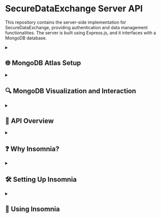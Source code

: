 # SecureDataExchange Server API

This repository contains the server-side implementation for SecureDataExchange, providing authentication and data management functionalities. The server is built using Express.js, and it interfaces with a MongoDB database.

<details>
<summary><h2>🌐 MongoDB Atlas Setup</h2></summary>

- **Atlas**: 
  - We utilize [MongoDB Atlas](https://www.mongodb.com/cloud/atlas) for our cloud database service.

- **Login**: 
  - Access the database via the [Atlas Login Page](https://account.mongodb.com/account/login).

- **Project**: 
  - After logging in, set up a new project and a corresponding cluster.

- **IP Whitelisting**: 
  - Navigate to `Security` > `Network Access` and whitelist your IP. 
  - ⚠️ **Note**: If using a VPN, it can change your IP. Ensure the VPN's IP is whitelisted.

- **Database Creation**:
  - Set up a database using the free tier.
  - Choose **Azure** as the cloud provider.
  - Ensure the database is hosted in **US West**.

- **Authentication**:
  - Create a new **user** and set a **password** in `Security` > `Database Access`.
  - Use these credentials to authenticate and establish a connection to the database.
  
- **Connection**:
  - Navigate to your database and select the one you've created.
  - Click on `Connect` and then select `Connect using MongoDB Drivers`.
  - Copy the provided connection string.
  - Paste this connection string into the `index.js` file within your server code, ensuring that you provide the correct credentials, so that Mongoose can establish a connection to the database. Replace password with your password (Use .env variables to keep this data safe).
  - Add database name in between / and ?retryWrites

</details>

<details>
<summary><h2>🔍 MongoDB Visualization and Interaction</h2></summary>

To effectively visualize and interact with your MongoDB data using the `securedata` database, follow these steps:

1. **Download MongoDB Compass**:
   - [MongoDB Compass](https://www.mongodb.com/products/tools/compass) is the official GUI tool for MongoDB. It provides an interactive view of your data.

2. **Get Your Connection String from MongoDB Atlas**:
   - Log in to your MongoDB Atlas account.
   - Locate your `securedata` cluster and click on the `Connect` button.
   - Choose the `Connect with MongoDB Compass` option.
   - Copy the provided connection string. Make sure to replace any placeholders, such as `<password>`, with your actual credentials.

3. **Connect to Your Database via Compass**:
   - Launch MongoDB Compass.
   - Insert the connection string you copied from MongoDB Atlas into the required field.
   
4. **Use the `securedata` Database**:
   - Once connected in Compass, you'll see a list of databases. Access the database named `securedata`.
   - Inside `securedata`, if not already existing, create a collection named `users`. This name should correspond with the user model located at `/server/src/models/Users.js`.

**Note**: Always double-check your connection string for accuracy before connecting.

</details>

<details>
<summary><h2>📝 API Overview</h2></summary>

The SecureDataExchange API offers secure endpoints for user registration and login, ensuring data protection and efficient processing.

</details>

<details>
<summary><h2>❓ Why Insomnia?</h2></summary>

- **Validation**: Easily test security features like password hashing and JWT authentication.
- **Visualization**: View request and response data clearly, identifying potential issues.
- **Ease of Use**: Its GUI simplifies crafting complex requests without resorting to the command-line.
- **Environment Management**: Seamlessly manage and reuse API-related variables across requests.

</details>

<details>
<summary><h2>🛠 Setting Up Insomnia</h2></summary>

1. **Download**: Grab it from [Insomnia's official site](https://insomnia.rest/download).
2. **Install**: Follow on-screen instructions.

</details>

<details>
<summary><h2>🔧 Using Insomnia</h2></summary>

Insomnia is a powerful tool for testing API endpoints. It provides a clean interface to set up requests, view responses, and diagnose network operations. Here's a quick guide to get you started:

1. **Create a New Request Document**
    - Click on the `+` symbol.
    - Choose `New Request` and give it a meaningful name. We will use HTTP Requests for now.

2. **Set Up Your HTTP Request**
    - Input the API endpoint URL you want to test.
    - From the dropdown menu, select the appropriate request type (GET, POST, PUT, etc.).
    - If necessary, configure the body of the request:
      - Ensure the body type is set to `JSON`.
      - Enter the relevant JSON payload.

</details>
